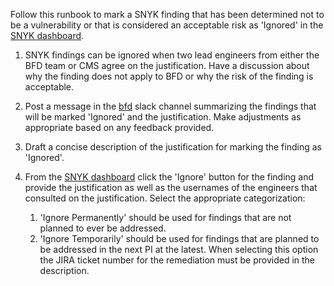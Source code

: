 Follow this runbook to mark a SNYK finding that has been determined not to be a vulnerability or that is considered an
acceptable risk as 'Ignored' in the [SNYK dashboard](https://app.snyk.io/org/bluebutton-fd-oeda).

1. SNYK findings can be ignored when two lead engineers from either the BFD team or CMS agree on the justification.
   Have a discussion about why the finding does not apply to BFD or why the risk of the finding is acceptable.

2. Post a message in the [bfd](https://cmsgov.slack.com/archives/C010WDXAZFZ) slack channel summarizing the findings
   that will be marked 'Ignored' and the justification. Make adjustments as appropriate based on any feedback
   provided.

3. Draft a concise description of the justification for marking the finding as 'Ignored'.

4. From the [SNYK dashboard](https://app.snyk.io/org/bluebutton-fd-oeda) click the 'Ignore' button for the finding and
   provide the justification as well as the usernames of the engineers that consulted on the justification. Select
   the appropriate categorization:
   1. 'Ignore Permanently' should be used for findings that are not planned to ever be addressed.
   2. 'Ignore Temporarily' should be used for findings that are planned to be addressed in the next PI at the latest.
      When selecting this option the JIRA ticket number for the remediation must be provided in the description.

